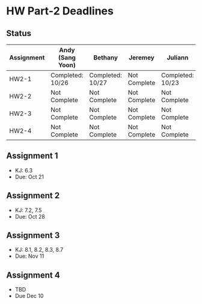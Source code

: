 # HW Part-2 Deadlines

## Status

| Assignment    | Andy (Sang Yoon) | Bethany    | Jeremey       | Juliann       | Vinicio |
| ------------- | ------------- | ------------- | ------------- | ------------- | ------------- |
| HW2-1  |  Completed: 10/26  | Completed: 10/27  | Not Complete  | Completed: 10/23 | Completed: 10/28  |
| HW2-2  | Not Complete  | Not Complete  | Not Complete  | Not Complete  | Not Complete  |
| HW2-3  | Not Complete  | Not Complete  | Not Complete  | Not Complete | Not Complete  |
| HW2-4  | Not Complete  | Not Complete  | Not Complete  | Not Complete  | Not Complete  |

## Assignment 1 
- KJ: 6.3
- Due: Oct 21

## Assignment 2
- KJ:  7.2, 7.5
- Due: Oct 28

## Assignment 3
- KJ: 8.1, 8.2, 8.3, 8.7
- Due: Nov 11

## Assignment 4
- TBD
- Due Dec 10
